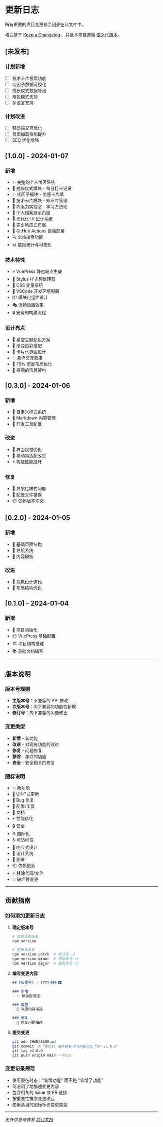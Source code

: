 # 更新日志

所有重要的项目变更都会记录在此文件中。

格式基于 [Keep a Changelog](https://keepachangelog.com/zh-CN/1.0.0/)，
并且本项目遵循 [语义化版本](https://semver.org/lang/zh-CN/)。

## [未发布]

### 计划新增
- [ ] 技术卡片搜索功能
- [ ] 哇因子数据可视化
- [ ] 成长仪式数据导出
- [ ] 暗色模式支持
- [ ] 多语言支持

### 计划改进
- [ ] 移动端交互优化
- [ ] 页面加载性能提升
- [ ] SEO 优化增强

## [1.0.0] - 2024-01-07

### 新增
- ✨ 完整的个人博客系统
- 🌱 成长仪式模块 - 每日打卡记录
- ✨ 哇因子模块 - 灵感卡片墙
- 🎯 技术卡片模块 - 知识库管理
- 🧪 内驱力实验室 - 学习方法论
- 👤 个人档案展示页面
- 🎨 现代化 UI 设计系统
- 📱 完全响应式布局
- 🚀 GitHub Actions 自动部署
- 🔍 全站搜索功能
- 📊 数据统计与可视化

### 技术特性
- ⚡ VuePress 静态站点生成
- 🎨 Stylus 样式预处理器
- 🌈 CSS 变量系统
- 🔧 VSCode 开发环境配置
- 📦 模块化组件设计
- 🎭 流畅动画效果
- 🔒 安全的构建流程

### 设计亮点
- 🌌 星空主题配色方案
- 💫 渐变色彩搭配
- 🎪 卡片化界面设计
- ✨ 悬浮交互效果
- 📐 75% 宽度布局优化
- 🎯 直观的信息架构

## [0.3.0] - 2024-01-06

### 新增
- 🎨 自定义样式系统
- 📝 Markdown 内容管理
- 🔧 开发工具配置

### 改进
- 💄 界面视觉优化
- 📱 移动端适配改进
- ⚡ 构建性能提升

### 修复
- 🐛 导航栏样式问题
- 🔧 配置文件错误
- 📦 依赖版本冲突

## [0.2.0] - 2024-01-05

### 新增
- 📄 基础页面结构
- 🎯 导航系统
- 📝 内容模板

### 改进
- 🎨 视觉设计迭代
- 📐 布局结构优化

## [0.1.0] - 2024-01-04

### 新增
- 🚀 项目初始化
- 📦 VuePress 基础配置
- 🏗️ 项目结构搭建
- 📚 基础文档编写

---

## 版本说明

### 版本号规则
- **主版本号**：不兼容的 API 修改
- **次版本号**：向下兼容的功能性新增
- **修订号**：向下兼容的问题修正

### 变更类型
- **新增** - 新功能
- **改进** - 对现有功能的改进
- **修复** - 问题修复
- **移除** - 移除的功能
- **安全** - 安全相关的修复

### 图标说明
- ✨ 新功能
- 💄 UI/样式更新
- 🐛 Bug 修复
- 🔧 配置/工具
- 📝 文档
- ⚡ 性能优化
- 🔒 安全
- 🌐 国际化
- ♿ 可访问性
- 📱 响应式设计
- 🎨 设计系统
- 🚀 部署
- 📦 依赖更新
- 🔥 移除代码/文件
- 💥 破坏性变更

---

## 贡献指南

### 如何添加更新日志

1. **确定版本号**
   ```bash
   # 查看当前版本
   npm version
   
   # 更新版本号
   npm version patch  # 修订号 +1
   npm version minor  # 次版本号 +1
   npm version major  # 主版本号 +1
   ```

2. **编写变更内容**
   ```markdown
   ## [版本号] - YYYY-MM-DD
   
   ### 新增
   - ✨ 新功能描述
   
   ### 改进
   - 💄 改进内容描述
   
   ### 修复
   - 🐛 修复问题描述
   ```

3. **提交变更**
   ```bash
   git add CHANGELOG.md
   git commit -m "docs: update changelog for v1.0.0"
   git tag v1.0.0
   git push origin main --tags
   ```

### 变更记录规范

- 使用现在时态："新增功能" 而不是 "新增了功能"
- 简洁明了地描述变更内容
- 包含相关的 Issue 或 PR 链接
- 按重要性排序变更项目
- 使用适当的图标标识变更类型

---

*更多信息请查看 [项目文档](./README.md)*